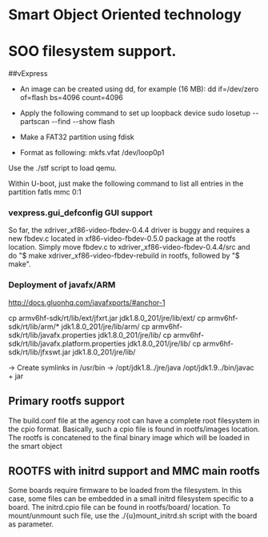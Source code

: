
# Smart Object Oriented technology
# SOO filesystem support.

##vExpress

- An image can be created using dd, for example (16 MB): 
    dd if=/dev/zero of=flash bs=4096 count=4096
    
- Apply the following command to set up loopback device
    sudo losetup --partscan --find --show flash

- Make a FAT32 partition using fdisk

- Format as following:
    mkfs.vfat /dev/loop0p1
    

Use the ./stf script to load qemu.

Within U-boot, just make the following command to list all entries in the partition
    fatls mmc 0:1

### vexpress.gui_defconfig GUI support

So far, the xdriver_xf86-video-fbdev-0.4.4 driver is buggy and requires a new fbdev.c located in xf86-video-fbdev-0.5.0 package at the rootfs location.
Simply move fbdev.c to xdriver_xf86-video-fbdev-0.4.4/src and do "$ make xdriver_xf86-video-fbdev-rebuild in rootfs, followed by "$ make".

### Deployment of javafx/ARM
http://docs.gluonhq.com/javafxports/#anchor-1

cp armv6hf-sdk/rt/lib/ext/jfxrt.jar jdk1.8.0_201/jre/lib/ext/
cp armv6hf-sdk/rt/lib/arm/* jdk1.8.0_201/jre/lib/arm/
cp armv6hf-sdk/rt/lib/javafx.properties jdk1.8.0_201/jre/lib/
cp armv6hf-sdk/rt/lib/javafx.platform.properties jdk1.8.0_201/jre/lib/
cp armv6hf-sdk/rt/lib/jfxswt.jar jdk1.8.0_201/jre/lib/

-> Create symlinks in /usr/bin -> /opt/jdk1.8../jre/java /opt/jdk1.9../bin/javac + jar


## Primary rootfs support
The build.conf file at the agency root can have a complete root filesystem in the cpio format. Basically, such a cpio file is found in rootfs/images location. The rootfs is concatened to the final binary image which will be loaded in the smart object

## ROOTFS with initrd support and MMC main rootfs
Some boards require firmware to be loaded from the filesystem. In this case, some files can be embedded in a small initrd filesystem specific to a board.
The initrd.cpio file can be found in rootfs/board/<board> location.
To mount/unmount such file, use the ./{u}mount_initrd.sh script with the board as parameter.
